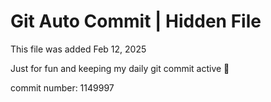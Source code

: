 # Git Auto Commit | Hidden File

This file was added Feb 12, 2025

Just for fun and keeping my daily git commit active 🤪

commit number: 1149997
